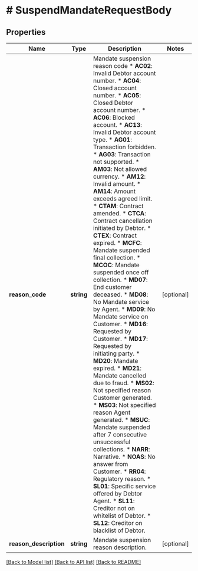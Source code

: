 # # SuspendMandateRequestBody

## Properties

Name | Type | Description | Notes
------------ | ------------- | ------------- | -------------
**reason_code** | **string** | Mandate suspension reason code * **AC02**: Invalid Debtor account number. * **AC04**: Closed account number. * **AC05**: Closed Debtor account number. * **AC06**: Blocked account. * **AC13**: Invalid Debtor account type. * **AG01**: Transaction forbidden. * **AG03**: Transaction not supported. * **AM03**: Not allowed currency. * **AM12**: Invalid amount. * **AM14**: Amount exceeds agreed limit. * **CTAM**: Contract amended. * **CTCA**: Contract cancellation initiated by Debtor. * **CTEX**: Contract expired. * **MCFC**: Mandate suspended final collection. * **MCOC**: Mandate suspended once off collection. * **MD07**: End customer deceased. * **MD08**: No Mandate service by Agent. * **MD09**: No Mandate service on Customer. * **MD16**: Requested by Customer. * **MD17**: Requested by initiating party. * **MD20**: Mandate expired. * **MD21**: Mandate cancelled due to fraud. * **MS02**: Not specified reason Customer generated. * **MS03**: Not specified reason Agent generated. * **MSUC**: Mandate suspended after 7 consecutive unsuccessful collections. * **NARR**: Narrative. * **NOAS**: No answer from Customer. * **RR04**: Regulatory reason. * **SL01**: Specific service offered by Debtor Agent. * **SL11**: Creditor not on whitelist of Debtor. * **SL12**: Creditor on blacklist of Debtor. | [optional]
**reason_description** | **string** | Mandate suspension reason description. | [optional]

[[Back to Model list]](../../README.md#models) [[Back to API list]](../../README.md#endpoints) [[Back to README]](../../README.md)
